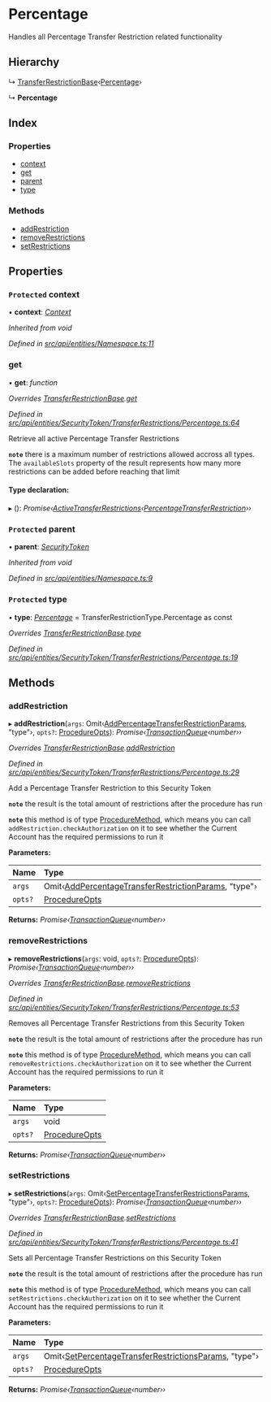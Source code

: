 # Percentage

Handles all Percentage Transfer Restriction related functionality

## Hierarchy

↳ [TransferRestrictionBase](transferrestrictionbase.md)‹[Percentage](../enums/transferrestrictiontype.md#percentage)›

↳ **Percentage**

## Index

### Properties

* [context](percentage.md#protected-context)
* [get](percentage.md#get)
* [parent](percentage.md#protected-parent)
* [type](percentage.md#protected-type)

### Methods

* [addRestriction](percentage.md#addrestriction)
* [removeRestrictions](percentage.md#removerestrictions)
* [setRestrictions](percentage.md#setrestrictions)

## Properties

### `Protected` context

• **context**: [_Context_](context.md)

_Inherited from void_

_Defined in_ [_src/api/entities/Namespace.ts:11_](https://github.com/PolymathNetwork/polymesh-sdk/blob/7362b318/src/api/entities/Namespace.ts#L11)

### get

• **get**: _function_

_Overrides_ [_TransferRestrictionBase_](transferrestrictionbase.md)_._[_get_](transferrestrictionbase.md#get)

_Defined in_ [_src/api/entities/SecurityToken/TransferRestrictions/Percentage.ts:64_](https://github.com/PolymathNetwork/polymesh-sdk/blob/7362b318/src/api/entities/SecurityToken/TransferRestrictions/Percentage.ts#L64)

Retrieve all active Percentage Transfer Restrictions

**`note`** there is a maximum number of restrictions allowed accross all types. The `availableSlots` property of the result represents how many more restrictions can be added before reaching that limit

#### Type declaration:

▸ \(\): _Promise‹_[_ActiveTransferRestrictions_](../interfaces/activetransferrestrictions.md)_‹_[_PercentageTransferRestriction_](../interfaces/percentagetransferrestriction.md)_››_

### `Protected` parent

• **parent**: [_SecurityToken_](securitytoken.md)

_Inherited from void_

_Defined in_ [_src/api/entities/Namespace.ts:9_](https://github.com/PolymathNetwork/polymesh-sdk/blob/7362b318/src/api/entities/Namespace.ts#L9)

### `Protected` type

• **type**: [_Percentage_](../enums/transferrestrictiontype.md#percentage) = TransferRestrictionType.Percentage as const

_Overrides_ [_TransferRestrictionBase_](transferrestrictionbase.md)_._[_type_](transferrestrictionbase.md#protected-abstract-type)

_Defined in_ [_src/api/entities/SecurityToken/TransferRestrictions/Percentage.ts:19_](https://github.com/PolymathNetwork/polymesh-sdk/blob/7362b318/src/api/entities/SecurityToken/TransferRestrictions/Percentage.ts#L19)

## Methods

### addRestriction

▸ **addRestriction**\(`args`: Omit‹[AddPercentageTransferRestrictionParams](../globals.md#addpercentagetransferrestrictionparams), "type"›, `opts?`: [ProcedureOpts](../interfaces/procedureopts.md)\): _Promise‹_[_TransactionQueue_](transactionqueue.md)_‹number››_

_Overrides_ [_TransferRestrictionBase_](transferrestrictionbase.md)_._[_addRestriction_](transferrestrictionbase.md#addrestriction)

_Defined in_ [_src/api/entities/SecurityToken/TransferRestrictions/Percentage.ts:29_](https://github.com/PolymathNetwork/polymesh-sdk/blob/7362b318/src/api/entities/SecurityToken/TransferRestrictions/Percentage.ts#L29)

Add a Percentage Transfer Restriction to this Security Token

**`note`** the result is the total amount of restrictions after the procedure has run

**`note`** this method is of type [ProcedureMethod](../interfaces/proceduremethod.md), which means you can call `addRestriction.checkAuthorization` on it to see whether the Current Account has the required permissions to run it

**Parameters:**

| Name | Type |
| :--- | :--- |
| `args` | Omit‹[AddPercentageTransferRestrictionParams](../globals.md#addpercentagetransferrestrictionparams), "type"› |
| `opts?` | [ProcedureOpts](../interfaces/procedureopts.md) |

**Returns:** _Promise‹_[_TransactionQueue_](transactionqueue.md)_‹number››_

### removeRestrictions

▸ **removeRestrictions**\(`args`: void, `opts?`: [ProcedureOpts](../interfaces/procedureopts.md)\): _Promise‹_[_TransactionQueue_](transactionqueue.md)_‹number››_

_Overrides_ [_TransferRestrictionBase_](transferrestrictionbase.md)_._[_removeRestrictions_](transferrestrictionbase.md#removerestrictions)

_Defined in_ [_src/api/entities/SecurityToken/TransferRestrictions/Percentage.ts:53_](https://github.com/PolymathNetwork/polymesh-sdk/blob/7362b318/src/api/entities/SecurityToken/TransferRestrictions/Percentage.ts#L53)

Removes all Percentage Transfer Restrictions from this Security Token

**`note`** the result is the total amount of restrictions after the procedure has run

**`note`** this method is of type [ProcedureMethod](../interfaces/proceduremethod.md), which means you can call `removeRestrictions.checkAuthorization` on it to see whether the Current Account has the required permissions to run it

**Parameters:**

| Name | Type |
| :--- | :--- |
| `args` | void |
| `opts?` | [ProcedureOpts](../interfaces/procedureopts.md) |

**Returns:** _Promise‹_[_TransactionQueue_](transactionqueue.md)_‹number››_

### setRestrictions

▸ **setRestrictions**\(`args`: Omit‹[SetPercentageTransferRestrictionsParams](../interfaces/setpercentagetransferrestrictionsparams.md), "type"›, `opts?`: [ProcedureOpts](../interfaces/procedureopts.md)\): _Promise‹_[_TransactionQueue_](transactionqueue.md)_‹number››_

_Overrides_ [_TransferRestrictionBase_](transferrestrictionbase.md)_._[_setRestrictions_](transferrestrictionbase.md#setrestrictions)

_Defined in_ [_src/api/entities/SecurityToken/TransferRestrictions/Percentage.ts:41_](https://github.com/PolymathNetwork/polymesh-sdk/blob/7362b318/src/api/entities/SecurityToken/TransferRestrictions/Percentage.ts#L41)

Sets all Percentage Transfer Restrictions on this Security Token

**`note`** the result is the total amount of restrictions after the procedure has run

**`note`** this method is of type [ProcedureMethod](../interfaces/proceduremethod.md), which means you can call `setRestrictions.checkAuthorization` on it to see whether the Current Account has the required permissions to run it

**Parameters:**

| Name | Type |
| :--- | :--- |
| `args` | Omit‹[SetPercentageTransferRestrictionsParams](../interfaces/setpercentagetransferrestrictionsparams.md), "type"› |
| `opts?` | [ProcedureOpts](../interfaces/procedureopts.md) |

**Returns:** _Promise‹_[_TransactionQueue_](transactionqueue.md)_‹number››_

